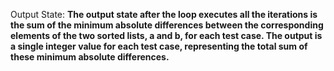Output State: **The output state after the loop executes all the iterations is the sum of the minimum absolute differences between the corresponding elements of the two sorted lists, a and b, for each test case. The output is a single integer value for each test case, representing the total sum of these minimum absolute differences.**